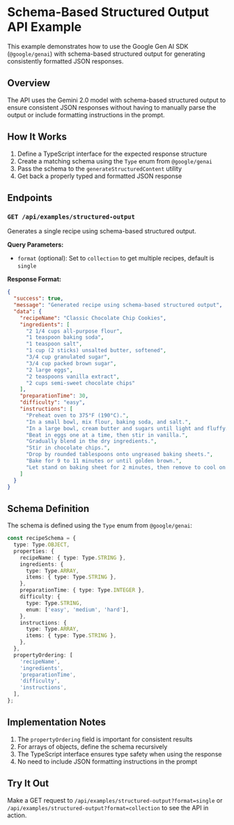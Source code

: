 # Schema-Based Structured Output API Example

This example demonstrates how to use the Google Gen AI SDK (`@google/genai`) with schema-based structured output for generating consistently formatted JSON responses.

## Overview

The API uses the Gemini 2.0 model with schema-based structured output to ensure consistent JSON responses without having to manually parse the output or include formatting instructions in the prompt.

## How It Works

1. Define a TypeScript interface for the expected response structure
2. Create a matching schema using the `Type` enum from `@google/genai`
3. Pass the schema to the `generateStructuredContent` utility
4. Get back a properly typed and formatted JSON response

## Endpoints

### `GET /api/examples/structured-output`

Generates a single recipe using schema-based structured output.

**Query Parameters:**

- `format` (optional): Set to `collection` to get multiple recipes, default is `single`

**Response Format:**

```json
{
  "success": true,
  "message": "Generated recipe using schema-based structured output",
  "data": {
    "recipeName": "Classic Chocolate Chip Cookies",
    "ingredients": [
      "2 1/4 cups all-purpose flour",
      "1 teaspoon baking soda",
      "1 teaspoon salt",
      "1 cup (2 sticks) unsalted butter, softened",
      "3/4 cup granulated sugar",
      "3/4 cup packed brown sugar",
      "2 large eggs",
      "2 teaspoons vanilla extract",
      "2 cups semi-sweet chocolate chips"
    ],
    "preparationTime": 30,
    "difficulty": "easy",
    "instructions": [
      "Preheat oven to 375°F (190°C).",
      "In a small bowl, mix flour, baking soda, and salt.",
      "In a large bowl, cream butter and sugars until light and fluffy.",
      "Beat in eggs one at a time, then stir in vanilla.",
      "Gradually blend in the dry ingredients.",
      "Stir in chocolate chips.",
      "Drop by rounded tablespoons onto ungreased baking sheets.",
      "Bake for 9 to 11 minutes or until golden brown.",
      "Let stand on baking sheet for 2 minutes, then remove to cool on wire racks."
    ]
  }
}
```

## Schema Definition

The schema is defined using the `Type` enum from `@google/genai`:

```typescript
const recipeSchema = {
  type: Type.OBJECT,
  properties: {
    recipeName: { type: Type.STRING },
    ingredients: {
      type: Type.ARRAY,
      items: { type: Type.STRING },
    },
    preparationTime: { type: Type.INTEGER },
    difficulty: {
      type: Type.STRING,
      enum: ['easy', 'medium', 'hard'],
    },
    instructions: {
      type: Type.ARRAY,
      items: { type: Type.STRING },
    },
  },
  propertyOrdering: [
    'recipeName',
    'ingredients',
    'preparationTime',
    'difficulty',
    'instructions',
  ],
};
```

## Implementation Notes

1. The `propertyOrdering` field is important for consistent results
2. For arrays of objects, define the schema recursively
3. The TypeScript interface ensures type safety when using the response
4. No need to include JSON formatting instructions in the prompt

## Try It Out

Make a GET request to `/api/examples/structured-output?format=single` or `/api/examples/structured-output?format=collection` to see the API in action.
